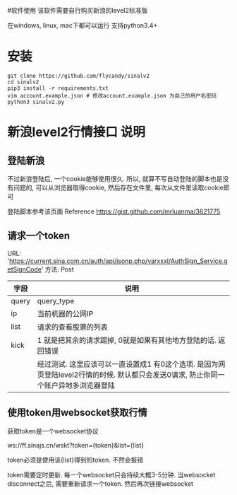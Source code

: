 #软件使用 该软件需要自行购买新浪的level2标准版

在windows, linux, mac下都可以运行 支持python3.4+

# 安装
```
git clone https://github.com/flycandy/sinalv2
cd sinalv2
pip3 install -r requirements.txt
vim account.example.json # 修改account.example.json 为自己的用户名密码
python3 sinalv2.py
```

# 新浪level2行情接口 说明

## 登陆新浪

不过新浪登陆后, 一个cookie能够使用很久. 所以, 就算不写自动登陆的脚本也是没有问题的, 可以从浏览器取得cookie, 然后存在文件里, 每次从文件里读取cookie即可

登陆脚本参考该页面 Reference https://gist.github.com/mrluanma/3621775

## 请求一个token


URL:     'https://current.sina.com.cn/auth/api/jsonp.php/varxxxl/AuthSign_Service.getSignCode'
方法: Post

字段       | 说明 
---------|-------
query | query_type
 ip  | 当前机器的公网IP
list | 请求的查看股票的列表 
kick | 1 就是把其余的请求踢掉, 0就是如果有其他地方登陆的话. 返回错误 
    |经过测试. 这里应该可以一直设置成1 有0这个选项. 是因为网页登陆level2行情的时候. 默认都只会发送0请求, 防止你同一个账户异地多浏览器登陆




## 使用token用websocket获取行情

获取token是一个websocket协议

ws://ff.sinajs.cn/wskt?token={token}&list={list}

token必须是使用该{list}得到的token. 不然会报错

token需要定时更新. 每一个websocket只会持续大概3-5分钟. 当websocket disconnect之后, 需要重新请求一个token. 然后再次链接websocket
